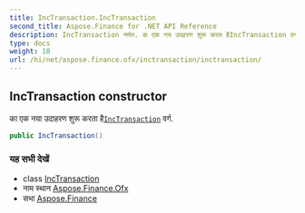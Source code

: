```yaml
---
title: IncTransaction.IncTransaction
second_title: Aspose.Finance for .NET API Reference
description: IncTransaction नर्मत. क एक नय उदहरण शुरू करत हैIncTransaction वर्ग.
type: docs
weight: 10
url: /hi/net/aspose.finance.ofx/inctransaction/inctransaction/
---
```

## IncTransaction constructor

का एक नया उदाहरण शुरू करता है[`IncTransaction`](../) वर्ग.

```csharp
public IncTransaction()
```

### यह सभी देखें

* class [IncTransaction](../)
* नाम स्थान [Aspose.Finance.Ofx](../../inctransaction/)
* सभा [Aspose.Finance](../../../)


